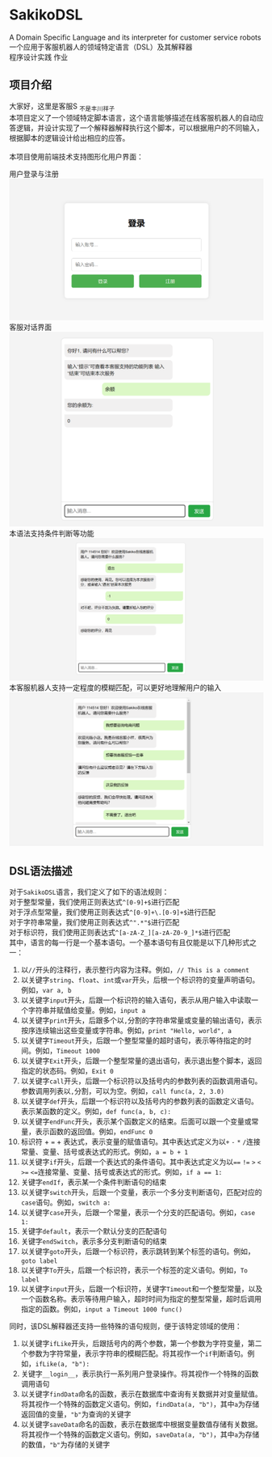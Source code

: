 # SakikoDSL
A Domain Specific Language and its interpreter for customer service robots  
一个应用于客服机器人的领域特定语言（DSL）及其解释器  
程序设计实践 作业  

## 项目介绍
大家好，这里是客服S <sub>不是丰川祥子</sub>  
本项目定义了一个领域特定脚本语言，这个语言能够描述在线客服机器人的自动应答逻辑，并设计实现了一个解释器解释执行这个脚本，可以根据用户的不同输入，根据脚本的逻辑设计给出相应的应答。  
&emsp;  
本项目使用前端技术支持图形化用户界面：  
  
用户登录与注册  
![LOGIN](.Intro/login.png)
客服对话界面  
![CHAT](.Intro/chat.png)
本语法支持条件判断等功能
![IF](.Intro/chat02.png)
本客服机器人支持一定程度的模糊匹配，可以更好地理解用户的输入
![LIKE](.Intro/chat03.png)

## DSL语法描述
对于`SakikoDSL`语言，我们定义了如下的语法规则：  
对于整型常量，我们使用正则表达式`^[0-9]+$`进行匹配  
对于浮点型常量，我们使用正则表达式`^[0-9]+\.[0-9]+$`进行匹配  
对于字符串常量，我们使用正则表达式`^".*"$`进行匹配  
对于标识符，我们使用正则表达式`^[a-zA-Z_][a-zA-Z0-9_]*$`进行匹配  
其中，语言的每一行是一个基本语句。一个基本语句有且仅能是以下几种形式之一：  
1. 以`//`开头的注释行，表示整行内容为注释。例如，`// This is a comment`
2. 以关键字`string`、`float`、`int`或`var`开头，后根一个标识符的变量声明语句。例如，`var a, b`
3. 以关键字`input`开头，后跟一个标识符的输入语句，表示从用户输入中读取一个字符串并赋值给变量。例如，`input a`
4. 以关键字`print`开头，后跟多个以`,`分割的字符串常量或变量的输出语句，表示按序连续输出这些变量或字符串。例如，`print "Hello, world", a`
5. 以关键字`Timeout`开头，后跟一个整型常量的超时语句，表示等待指定的时间。例如，`Timeout 1000`
6. 以关键字`Exit`开头，后跟一个整型常量的退出语句，表示退出整个脚本，返回指定的状态码。例如，`Exit 0`
7. 以关键字`call`开头，后跟一个标识符以及括号内的参数列表的函数调用语句。参数调用列表以`,`分割，可以为空。例如，`call func(a, 2, 3.0)`
8. 以关键字`def`开头，后跟一个标识符以及括号内的参数列表的函数定义语句。表示某函数的定义。例如，`def func(a, b, c):`
9. 以关键字`endFunc`开头，表示某个函数定义的结束。后面可以跟一个变量或常量，表示函数的返回值。例如，`endFunc 0`
10. 标识符 + `=` + 表达式，表示变量的赋值语句。其中表达式定义为以`+` `-` `*` `/`连接常量、变量、括号或表达式的形式。例如，`a = b + 1`
11. 以关键字`if`开头，后跟一个表达式的条件语句。其中表达式定义为以`==` `!=` `>` `<` `>=` `<=`连接常量、变量、括号或表达式的形式。例如，`if a == 1:`
12. 关键字`endIf`，表示某一个条件判断语句的结束
13. 以关键字`switch`开头，后跟一个变量，表示一个多分支判断语句，匹配对应的`case`语句。例如，`switch a:`
14. 以关键字`case`开头，后跟一个常量，表示一个分支的匹配语句。例如，`case 1:`
15. 关键字`default`，表示一个默认分支的匹配语句
16. 关键字`endSwitch`，表示多分支判断语句的结束
17. 以关键字`goto`开头，后跟一个标识符，表示跳转到某个标签的语句。例如，`goto label`
18. 以关键字`To`开头，后跟一个标识符，表示一个标签的定义语句。例如，`To label`
19. 以关键字`input`开头，后跟一个标识符，关键字`Timeout`和一个整型常量，以及一个函数名称。表示等待用户输入，超时时间为指定的整型常量，超时后调用指定的函数。例如，`input a Timeout 1000 func()`

同时，该DSL解释器还支持一些特殊的语句规则，便于该特定领域的使用：
1. 以关键字`ifLike`开头，后跟括号内的两个参数，第一个参数为字符变量，第二个参数为字符常量，表示字符串的模糊匹配。将其视作一个`if`判断语句。例如，`ifLike(a, "b"):`
2. 关键字`__login__`，表示执行一系列用户登录操作。将其视作一个特殊的函数调用语句
3. 以关键字`findData`命名的函数，表示在数据库中查询有关数据并对变量赋值。将其视作一个特殊的函数定义语句。例如，`findData(a, "b")`，其中`a`为存储返回值的变量，`"b"`为查询的关键字
4. 以关键字`saveData`命名的函数，表示在数据库中根据变量数值存储有关数据。将其视作一个特殊的函数定义语句。例如，`saveData(a, "b")`，其中`a`为存储的数值，`"b"`为存储的关键字